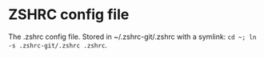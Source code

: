 # ZSHRC config file

The .zshrc config file.
Stored in ~/.zshrc-git/.zshrc with a symlink: `cd ~; ln -s .zshrc-git/.zshrc .zshrc`.

